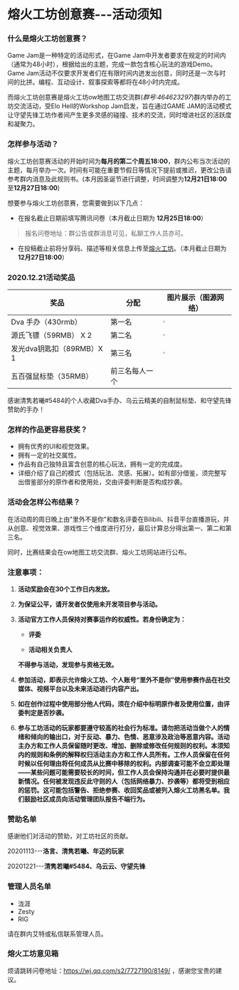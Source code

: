 # 熔火工坊创意赛---活动须知

### 什么是熔火工坊创意赛？

Game Jam是一种特定的活动形式，在Game Jam中开发者要求在规定的时间内（通常为48小时），根据给出的主题，完成一款包含核心玩法的游戏Demo。Game Jam活动不仅要求开发者们在有限时间内迸发出创意，同时还是一次与时间的比拼。编程、互动设计、叙事探索等都将在48小时内完成。

而熔火工坊创意赛是熔火工坊ow地图工坊交流群(*群号:464623297*)群内举办的工坊交流活动，受Elo Hell的Workshop Jam启发，旨在通过GAME JAM的活动模式让守望先锋工坊作者间产生更多灵感的碰撞、技术的交流，同时增进社区的活跃度和凝聚力。

### **怎样参与活动？**

熔火工坊创意赛活动的开始时间为**每月的第二个周五18:00**，群内公布当次活动的主题，每月举办一次。时间有可能在重要节假日等情况下提前或推迟，更改公告请参考群内消息及此规则书。(本月因圣诞节进行调整，时间调整为**12月21日18:00**至**12月27日18:00**)

想要参与熔火工坊创意赛，您需要做到以下几点：

- 在报名截止日期前填写腾讯问卷（本月截止日期为 **12月25日18:00**）

> 报名问卷地址：群公告或群消息可见，私聊工作人员亦可。

- 在投稿截止前将分享码、描述等相关信息上传至[熔火工坊](http://owmod.net)。（本月截止日期为 **12月27日18:00**）


### 2020.12.21活动奖品
| 奖品                      | 分配           | 图片展示（图源网络）                                                       |
| ------------------------- | -------------- | ------------------------------------------------------------ |
| Dva 手办（430rmb）        | 第一名         | <img src="https://s3.ax1x.com/2020/12/16/rl24rq.jpg" style="zoom:28%;" /> |
| 源氏飞镖（59RMB） X 2     | 第二名         | <img src="https://s3.ax1x.com/2020/12/16/rl2hMn.jpg" style="zoom:28%;" /> |
| 发光dva钥匙扣（89RMB）X 1 | 第三名         | <img src="https://s3.ax1x.com/2020/12/16/rl25q0.png" style="zoom: 28%;" /> |
| 五百强鼠标垫（35RMB）     | 前三名每人一个 | <img src="https://s3.ax1x.com/2020/12/16/rl2oZV.jpg" style="zoom: 7%;" /> |

感谢清隽若曦#5484的个人收藏Dva手办、乌云云精美的自制鼠标垫、和守望先锋赞助的手办！

### **怎样的作品更容易获奖？**

- 拥有优秀的UI和视觉效果。
- 拥有一定的社交属性。
- 作品有自己独特且富含创意的核心玩法，拥有一定的完成度。
- 详细介绍了自己的模式（包括玩法、灵感、拓展）。如有部分借鉴，须完整写出借鉴部分的原作者和使用处，交由评委判断是否构成抄袭。


### **活动会怎样公布结果？**

在活动周的周日晚上由"里外不是你"和数名评委在Bilibili、抖音平台直播游玩，并从创意、视觉效果、游戏性三个维度进行打分，最后计算总分得出第一、第二和第三名。

同时，比赛结果会在ow地图工坊交流群、熔火工坊网站进行公布。

### **注意事项：**

1. **活动奖励会在30个工作日内发放。**
2. **为保证公平，请开发者仅使用未开发项目参与活动。**
3. **活动官方工作人员保持对赛事运作的权威性。若身份确定为：**

     - **评委**

     - **活动相关负责人**

     **不得参与活动，发现参与资格无效。**

4. **参加活动，即表示允许熔火工坊、个人账号“里外不是你”使用参赛作品在社交媒体、视频平台以及未来活动进行内容产出。**

5. **如在创作过程中使用部分他人代码，须在介绍中标明原作者及使用位置，由评委判定是否抄袭。**

6. **参与工坊活动的玩家都要遵守较高的社会行为标准。请勿把活动当做个人的情绪和倾向的输出口，对于反动、暴力、色情、恶意涉及政治等恶意内容。活动主办方和工作人员保留随时更改、增加、删除或修改任何规则的权利。本须知内的规则和条例的解释权归活动主办方和工作人员所有。工作人员保留在任何时候以任何理由将任何成员从比赛中移除的权利。内部调查可能不会立即处理——某些问题可能需要较长的时间，但工作人员会保持沟通并在必要时提供最新情况。任何被发现违反此守则的人（包括网络暴力、抄袭等）都将受到相应的惩罚。这可能包括警告、拒绝参赛、收回奖品或被列入熔火工坊黑名单。我们鼓励社区成员向活动管理团队报告不端行为。**

### 赞助名单
感谢他们对活动的赞助，对工坊社区的贡献。

20201113---**洛言、清隽若曦、年迈的玩家**

20201221---**清隽若曦#5484、乌云云、守望先锋**

### 管理人员名单
- 泷涯
- Zesty
- RIG

请在群内艾特或私信联系管理人员。

### 熔火工坊意见箱
烦请跳转问卷地址：https://wj.qq.com/s2/7727190/8149/ ，感谢您宝贵的建议。
